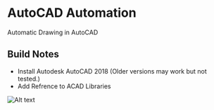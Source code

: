 # AutoCAD Automation
Automatic Drawing in AutoCAD

Build Notes
-----------

* Install Autodesk AutoCAD 2018 (Older versions may work but not tested.)
* Add Refrence to ACAD Libraries


![Alt text](/../master/acad.gif?raw=true "Screenshot")

